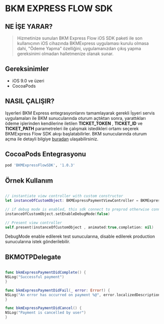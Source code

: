 # BKM EXPRESS FLOW SDK


## NE İŞE YARAR?

> Hizmetinize sunulan BKM Express Flow iOS SDK paketi ile son kullanıcının iOS cihazında BKMExpress uygulaması kurulu olmasa dahi, "Ödeme Yapma" özelliğini, uygulamanızdan çıkış yapma gereksinimi olmadan halletmenize olanak sunar.

## Gereksinimler

 - iOS 9.0 ve üzeri
 - CocoaPods
 
 ## NASIL ÇALIŞIR?
 
 Işyerleri BKM Express entegrasyonlarını tamamlayarak gerekli İşyeri servis uygulamaları ile BKM sunucularında oturum açtıktan sonra, yarattıkları ödeme işlerinden kendilerine iletilen **TICKET_TOKEN** , **TICKET_ID** ve **TICKET_PATH** parametreleri ile çalışmak istedikleri ortamı seçerek BKMExpress Flow SDK akışı başlatabilirler.
 BKM sunucularında oturum açma ile detayli bilgiye [buradan](https://test-api.bkmexpress.com.tr/docs) ulaşabilirsiniz.

## CocoaPods Entegrasyonu

```ruby
pod 'BKMExpressFlowSDK', '1.0.3'
```

## Örnek Kullanım

```swift

// instantiate view controller with custom constructor
let instanceOfCustomObject: BKMExpressPaymentViewController = BKMExpressPaymentViewController(bexTicketToken: kTICKET_TOKEN, bexTicketPath: kTICKET_PATH, bexTicketId :kTICKET_ID, delegate: self)

// if debug mode is enabled, this sdk connect to preprod otherwise connect to prod.
instanceOfCustomObject.setEnableDebugMode(false)

// Present view controller
self.present(instanceOfCustomObject , animated:true,completion: nil)

```
DebugMode enable edilerek test sunucularına, disable edilerek production sunucularına istek gönderilebilir.

## BKMOTPDelegate

```swift

func bkmExpressPaymentDidComplete() {
NSLog("Successful payment")
}

func bkmExpressPaymentDidFail(_ error: Error!) {
NSLog("An error has occurred on payment %@", error.localizedDescription)
}

func bkmExpressPaymentDidCancel() {
NSLog("Payment is cancelled by user")
}
```


